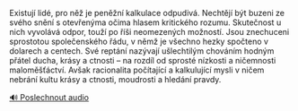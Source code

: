 
Existují lidé, pro něž je peněžní kalkulace odpudivá. Nechtějí být buzeni ze svého snění s otevřenýma očima hlasem kritického rozumu. Skutečnost u nich vyvolává odpor, touží po říši neomezených možností. Jsou znechuceni sprostotou společenského řádu, v němž je všechno hezky spočteno v dolarech a centech. Své reptání nazývají ušlechtilým chováním hodným přátel ducha, krásy a ctnosti – na rozdíl od sprosté nízkosti a ničemnosti maloměšťáctví. Avšak racionalita počítající a kalkulující mysli v ničem nebrání kultu krásy a ctnosti, moudrosti a hledání pravdy.

[🔊 Poslechnout audio](/data/7-paragraphs/audio/chapter_46/para_006-Existuj-lid-pro-n-je-penn-kalkulace-odpudi.mp3)
